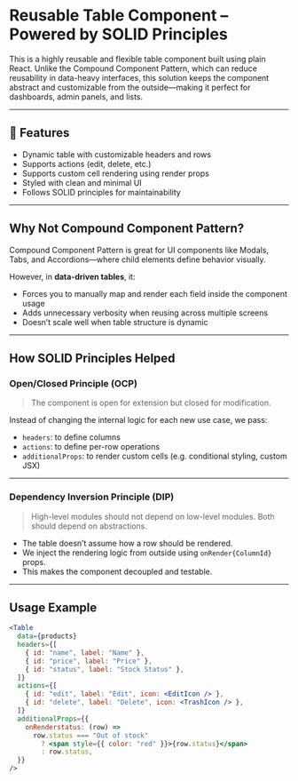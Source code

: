 #  Reusable Table Component – Powered by SOLID Principles

This is a highly reusable and flexible table component built using plain React. Unlike the Compound Component Pattern, which can reduce reusability in data-heavy interfaces, this solution keeps the component abstract and customizable from the outside—making it perfect for dashboards, admin panels, and lists.

---

## 🔧 Features

- Dynamic table with customizable headers and rows
- Supports actions (edit, delete, etc.)
- Supports custom cell rendering using render props
- Styled with clean and minimal UI
- Follows SOLID principles for maintainability

---

##  Why Not Compound Component Pattern?

Compound Component Pattern is great for UI components like Modals, Tabs, and Accordions—where child elements define behavior visually.

However, in **data-driven tables**, it:
- Forces you to manually map and render each field inside the component usage
- Adds unnecessary verbosity when reusing across multiple screens
- Doesn’t scale well when table structure is dynamic

---

##  How SOLID Principles Helped

###  Open/Closed Principle (OCP)
> The component is open for extension but closed for modification.

Instead of changing the internal logic for each new use case, we pass:
- `headers`: to define columns
- `actions`: to define per-row operations
- `additionalProps`: to render custom cells (e.g. conditional styling, custom JSX)

---

###  Dependency Inversion Principle (DIP)
> High-level modules should not depend on low-level modules. Both should depend on abstractions.

- The table doesn’t assume how a row should be rendered.
- We inject the rendering logic from outside using `onRender{ColumnId}` props.
- This makes the component decoupled and testable.

---

##  Usage Example

```jsx
<Table
  data={products}
  headers={[
    { id: "name", label: "Name" },
    { id: "price", label: "Price" },
    { id: "status", label: "Stock Status" },
  ]}
  actions={[
    { id: "edit", label: "Edit", icon: <EditIcon /> },
    { id: "delete", label: "Delete", icon: <TrashIcon /> },
  ]}
  additionalProps={{
    onRenderstatus: (row) =>
      row.status === "Out of stock"
        ? <span style={{ color: "red" }}>{row.status}</span>
        : row.status,
  }}
/>
